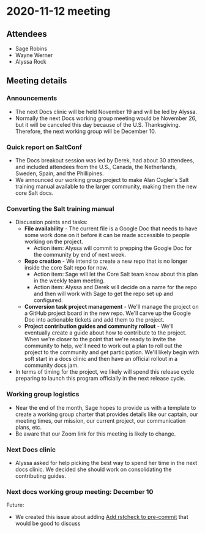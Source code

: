 # 2020-11-12 meeting

## Attendees

- Sage Robins
- Wayne Werner
- Alyssa Rock

## Meeting details

### Announcements

- The next Docs clinic will be held November 19 and will be led by Alyssa.
- Normally the next Docs working group meeting would be November 26, but it will
  be canceled this day because of the U.S. Thanksgiving. Therefore, the next
  working group will be December 10.

### Quick report on SaltConf

- The Docs breakout session was led by Derek, had about 30 attendees, and
  included attendees from the U.S., Canada, the Netherlands, Sweden, Spain,
  and the Phillipines.
- We announced our working group project to make Alan Cugler's Salt training
  manual available to the larger community, making them the new core Salt docs.

### Converting the Salt training manual

- Discussion points and tasks:
  - **File availability** - The current file is a Google Doc that needs to have
    some work done on it before it can be made accessible to people working on
    the project.
    - Action item: Alyssa will commit to prepping the Google Doc for the
      community by end of next week.
  - **Repo creation** - We intend to create a new repo that is no longer inside
    the core Salt repo for now.
    - Action item: Sage will let the Core Salt team know about this plan in the
      weekly team meeting.
    - Action item: Alyssa and Derek will decide on a name for the repo and then
      will work with Sage to get the repo set up and configured.
  - **Conversion task project management** - We'll manage the project on a
    GitHub project board in the new repo. We'll carve up the Google Doc into
    actionable tickets and add them to the project.
  - **Project contribution guides and community rollout** - We'll eventually
    create a guide about how to contribute to the project. When we're closer to
    the point that we're ready to invite the community to help, we'll need to
    work out a plan to roll out the project to the community and get
    participation. We'll likely begin with soft start in a docs clinic and then
    have an official rollout in a community docs jam.
- In terms of timing for the project, we likely will spend this release cycle
  preparing to launch this program officially in the next release cycle.

### Working group logistics

- Near the end of the month, Sage hopes to provide us with a template to create
  a working group charter that provides details like our captain, our meeting
  times, our mission, our current project, our communication plans, etc.
- Be aware that our Zoom link for this meeting is likely to change.

### Next Docs clinic

- Alyssa asked for help picking the best way to spend her time in the next docs
  clinic. We decided she should work on consolidating the contributing guides.

### Next docs working group meeting: December 10

Future:
- We created this issue about adding
  [Add rstcheck to pre-commit](https://github.com/saltstack/salt/issues/58668)
  that would be good to discuss
